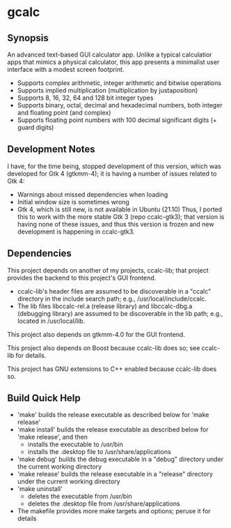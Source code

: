 # gcalc
## Synopsis
An advanced text-based GUI calculator app. Unlike a typical calculatior apps
that mimics a physical calculator, this app presents a minimalist user
interface with a modest screen footprint.
- Supports complex arithmetic, integer arithmetic and bitwise operations
- Supports implied multiplication (multiplication by justaposition)
- Supports 8, 16, 32, 64 and 128 bit integer types
- Supports binary, octal, decimal and hexadecimal numbers, both integer and
floating point (and complex)
- Supports floating point numbers with 100 decimal significant digits (+ guard
digits)
## Development Notes
I have, for the time being, stopped development of this version, which was
developed for Gtk 4 (gtkmm-4); it is having a number of issues related to Gtk 4:
- Warnings about missed dependencies when loading
- Initial window size is sometimes wrong
- Gtk 4, which is still new, is not available in Ubuntu (21.10)
Thus, I ported this to work with the more stable Gtk 3 (repo ccalc-gtk3); that
version is having none of these issues, and thus this version is frozen and new
development is happening in ccalc-gtk3.
## Dependencies
This project depends on another of my projects, ccalc-lib; that project provides
the backend to this project's GUI frontend.
- ccalc-lib's header files are assumed to be discoverable in a "ccalc" directory
in the include search path; e.g., /usr/local/include/ccalc.
- The lib files libccalc-rel.a (release library) and libccalc-dbg.a (debugging
library) are assumed to be discoverable in the lib path; e.g., located in
/usr/local/lib.

This project also depends on gtkmm-4.0 for the GUI frontend.

This project also depends on Boost because ccalc-lib does so; see ccalc-lib for
details.

This project has GNU extensions to C++ enabled because ccalc-lib does so.
## Build Quick Help
- 'make' builds the release executable as described below for 'make release'
- 'make install' builds the release executable as described below for
'make release', and then
    - installs the executable to /usr/bin
    - installs the .desktop file to /usr/share/applications
- 'make debug' builds the debug executable in a "debug" directory under the
current working directory
- 'make release' builds the release executable in a "release" directory under
the current working directory
- 'make uninstall'
    - deletes the executable from /usr/bin
    - deletes the .desktop file from /usr/share/applications
- The makefile provides more make targets and options; peruse it for details